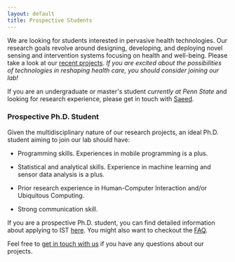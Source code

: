 ```yaml
---
layout: default
title: Prospective Students
---
```


We are looking for students interested in pervasive health technologies.
Our research goals revolve around designing, developing, and deploying
novel sensing and intervention systems focusing on health and
well-being. Please take a look at our [recent projects](/projects).
_If you are excited about the possibilities of technologies in
reshaping health care, you should consider joining our lab!_

If you are an undergraduate or master's student _currently at Penn
State_ and looking for research experience, please get in touch
with [Saeed](https://saeedabdullah.com).

### Prospective Ph.D. Student ###

Given the multidisciplinary nature of our research projects, an
ideal Ph.D.  student aiming to join our lab should have:

* Programming skills. Experiences in mobile programming is a plus.

* Statistical and analytical skills. Experience in machine learning
and sensor data analysis is a plus.

* Prior research experience in Human-Computer Interaction and/or
Ubiquitous Computing.

* Strong communication skill.

If you are a prospective Ph.D. student, you can find detailed
information about applying to IST
[here](https://ist.psu.edu/application/grad). You might also want
to checkout the [FAQ](https://ist.psu.edu/education/degree/phd/faq).

Feel free to [get in touch with us](/members) if you have any
questions about our projects.


